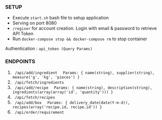 <h3> SETUP </h3>
<ul>
	<li>Execute <code>start.sh</code> bash file to setup application</li>
	<li>Serving on port 8080</li>
	<li> <code>/regiser</code> for account creation. Login with email & password to retrieve API Token</li>
	<li>Run <code>docker-compose stop && docker-compose rm</code> to stop container</li>
</ul>

<p>Authentication : <code>api_token (Query Params) </code> </p>

<h3>ENDPOINTS</h3>

<ol>
	<li> <code> /api/add/ingredient </code>  <code> Params: { name(string), supplier(string), measure('g', 'kg', 'pieces') } </code> </li>
	<li> <code> /api/fetch/ingredients </code> </li>
	<li> <code> /api/add/recipe </code>  <code> Params: { name(string), description(string), ingredients(array(array('id', 'quantity'))) } </code> </li>
	<li> <code> /api/fetch/recipes </code> </li>
	<li> <code> /api/add/box </code>  <code> Params: { delivery_date(date(Y-m-d)), recipes(array('recipe.id, recipe.id')) } </code> </li>
	<li> <code> /api/order/requirement </code> </li>
</ol>

